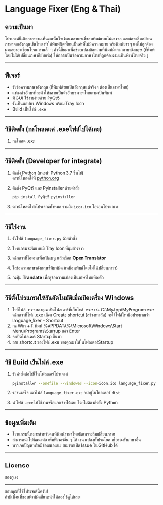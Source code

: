 
# Language Fixer (Eng & Thai)

## ความเป็นมา

โปรเจกต์นี้เกิดจากความเห็นอกเห็นใจเพื่อนหลายคนที่ชอบพิมพ์แบบไม่มองจอ และมักจะลืมเปลี่ยนภาษาจากอังกฤษเป็นไทย ทำให้พิมพ์ผิดเพี้ยนเป็นคำที่ไม่มีความหมาย หรือพิมพ์ยาว ๆ แต่ไม่ถูกต้อง ผมเลยลองเขียนโปรแกรมเล็ก ๆ ตัวนี้ขึ้นมาเพื่อช่วยแปลงข้อความที่พิมพ์ผิดจากภาษาอังกฤษ (ที่พิมพ์โดยไม่ได้เปลี่ยนภาษาคีย์บอร์ด) ให้กลายเป็นข้อความภาษาไทยที่ถูกต้องตามแป้นพิมพ์ไทยจริง ๆ

---

## ฟีเจอร์

- รับข้อความภาษาอังกฤษ (ที่พิมพ์ด้วยแป้นอังกฤษแต่จริง ๆ ต้องเป็นภาษาไทย)
- แปลงตัวอักษรทีละตัวให้กลายเป็นตัวอักษรภาษาไทยตามแป้นพิมพ์
- มี GUI ใช้งานง่ายด้วย PyQt5
- รันเป็นแอปบน Windows พร้อม Tray Icon
- Build เป็นไฟล์ `.exe`

---
## วิธีติดตั้ง (กดโหลดเเค่ .exeไฟล์ไปได้เลย)

1. กดโหลด .exe 
---

## วิธีติดตั้ง (Developer for integrate)

1. ติดตั้ง Python (แนะนำ Python 3.7 ขึ้นไป)  
   ดาวน์โหลดได้ที่ [python.org](https://www.python.org/downloads/)

2. ติดตั้ง PyQt5 และ PyInstaller ด้วยคำสั่ง

   ```bash
   pip install PyQt5 pyinstaller
   ```

3. ดาวน์โหลดไฟล์โปรเจกต์ทั้งหมด รวมถึง `icon.ico` ไอคอนโปรแกรม

---

## วิธีใช้งาน

1. รันไฟล์ `language_fixer.py` ด้วยคำสั่ง


2. โปรแกรมจะรันแบบมี Tray Icon ที่มุมล่างขวา

3. คลิกขวาที่ไอคอนเพื่อเปิดเมนู แล้วเลือก **Open Translator**

4. ใส่ข้อความภาษาอังกฤษที่พิมพ์ผิด (เหมือนพิมพ์โดยไม่ได้เปลี่ยนภาษา)

5. กดปุ่ม **Translate** เพื่อดูข้อความแปลงเป็นภาษาไทยทีละตัว

----
## วิธีตั้งโปรแกรมให้รันอัตโนมัติเมื่อเปิดเครื่อง Windows
1. ไปที่ไฟล์ .exe ของคุณ
เปิดโฟลเดอร์ที่เก็บไฟล์ .exe เช่น C:\MyApp\MyProgram.exe
คลิกขวาที่ไฟล์ .exe
เลือก Create shortcut (สร้างทางลัด)
จะได้ไฟล์ใหม่ชื่อประมาณว่า language_fixer - Shortcut
2. กด Win + R พิมพ์ %APPDATA%\Microsoft\Windows\Start Menu\Programs\Startup แล้ว Enter
3. จะเปิดโฟลเดอร์ Startup ขึ้นมา
4. ลาก shortcut ของไฟล์ .exe ของคุณมาใส่ในโฟลเดอร์Startup
----

## วิธี Build เป็นไฟล์ .exe

1. รันคำสั่งต่อไปนี้ในโฟลเดอร์โปรเจกต์

   ```bash
   pyinstaller --onefile --windowed --icon=icon.ico language_fixer.py
   ```

2. รอจนเสร็จ แล้วไฟล์ `language_fixer.exe` จะอยู่ในโฟลเดอร์ `dist`

3. นำไฟล์ `.exe` ไปใช้งานหรือแจกจ่ายได้เลย โดยไม่ต้องติดตั้ง Python

---


## ข้อมูลเพิ่มเติม

- โปรแกรมนี้เหมาะสำหรับคนที่พิมพ์ภาษาไทยผิดเพราะลืมเปลี่ยนภาษา  
- สามารถนำไปพัฒนาต่อ เพิ่มฟีเจอร์อื่น ๆ ได้ เช่น แปลงทั้งประโยค หรือรองรับภาษาอื่น  
- หากเจอปัญหาหรือมีข้อเสนอแนะ สามารถเปิด Issue ใน GitHub ได้

---

## License

ของกูเอง

---

ขอบคุณที่ใช้โปรเจกต์นี้ครับ!  
ถ้ามีเพื่อนที่ชอบพิมพ์ผิดก็แนะนำให้ลองใช้ดูได้เลย
